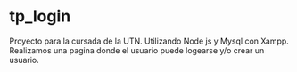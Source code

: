 # tp_login

Proyecto para la cursada de la UTN. Utilizando Node js y Mysql con Xampp. Realizamos una pagina donde el usuario puede logearse y/o crear un usuario. 
